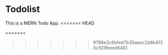 # Todolist

This is a MERN Todo App.
<<<<<<< HEAD

=======
>>>>>>> 9788e2c6b1ed7b35aeac2d4b4130c929beed8461
